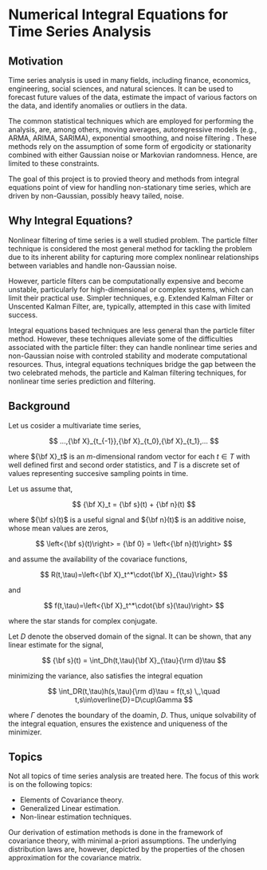 # Numerical Integral Equations for Time Series Analysis

## Motivation

Time series analysis is used in many fields, including finance, economics, engineering, social sciences, and natural sciences. It can be used to forecast future values of the data, estimate the impact of various factors on the data, and identify anomalies or outliers in the data.

The common statistical techniques which are employed for performing the analysis, are, among others, moving averages, autoregressive models (e.g., ARMA, ARIMA, SARIMA), exponential smoothing, and noise filtering . These methods rely on the assumption of some form of ergodicity or stationarity combined with either Gaussian noise or Markovian randomness. Hence, are limited to these constraints.

The goal of this project is to provied theory and methods from integral equations point of view for handling non-stationary time series, which are driven by non-Gaussian, possibly heavy tailed, noise.

## Why Integral Equations?

Nonlinear filtering of time series is a well studied problem. The particle filter technique is considered the most general method for tackling the problem due to its inherent ability for capturing more complex nonlinear relationships between variables and handle non-Gaussian noise.

However, particle filters can be computationally expensive and become unstable, particularly for high-dimensional or complex systems, which can limit their practical use. Simpler techniques, e.g. Extended Kalman Filter or Unscented Kalman Filter, are, typically, attempted in this case with limited success.

Integral equations based techniques are less general than the particle filter method. However, these techniques alleviate some of the difficulties associated with the particle filter: they can handle nonlinear time series and non-Gaussian noise with controled stability and moderate computational resources. Thus, integral equations techniques bridge the gap between the two celebrated mehods, the particle and Kalman filtering techniques, for nonlinear time series prediction and filtering.

## Background

Let us cosider a multivariate time series,

$$  ...,{\bf X}_{t_{-1}},{\bf X}_{t_0},{\bf X}_{t_1},...  $$

where ${\bf X}_t$ is an $m$-dimensional random vector for each $t\in T$ with well defined first and second order statistics, and $T$ is a discrete set of values representing succesive sampling points in time.

Let us assume that,

$$ {\bf X}_t = {\bf s}(t) + {\bf n}(t) $$

where ${\bf s}(t)$ is a useful signal and ${\bf n}(t)$ is an additive noise,
whose mean values are zeros,

$$ \left<{\bf s}(t)\right> = {\bf 0} = \left<{\bf n}(t)\right> $$

and assume the availability of the covariace functions,

 $$ R(t,\tau)=\left<{\bf X}_t^*\cdot{\bf X}_{\tau}\right> $$

and

 $$ f(t,\tau)=\left<{\bf X}_t^*\cdot{\bf s}(\tau)\right> $$

where the star stands for complex conjugate.

Let $D$ denote the observed domain of the signal. It can be shown, that any linear estimate for the signal,

$$ {\bf s}(t) = \int_Dh(t,\tau){\bf X}_{\tau}{\rm d}\tau $$

minimizing the variance, also satisfies the integral equation

$$ \int_DR(t,\tau)h(s,\tau){\rm d}\tau = f(t,s) \,,\quad t,s\in\overline{D}=D\cup\Gamma $$

where $\Gamma$ denotes the boundary of the doamin, $D$. Thus, unique solvability of the integral equation, ensures the existence and uniqueness of the minimizer.

## Topics

Not all topics of time series analysis are treated here. The focus of this work is on the following topics:

* Elements of Covariance theory.
* Generalized Linear estimation.
* Non-linear estimation techniques.

Our derivation of estimation methods is done in the framework of covariance theory, with minimal a-priori assumptions. The underlying distribution laws are, however, depicted by the properties of the chosen approximation for the covariance matrix.
